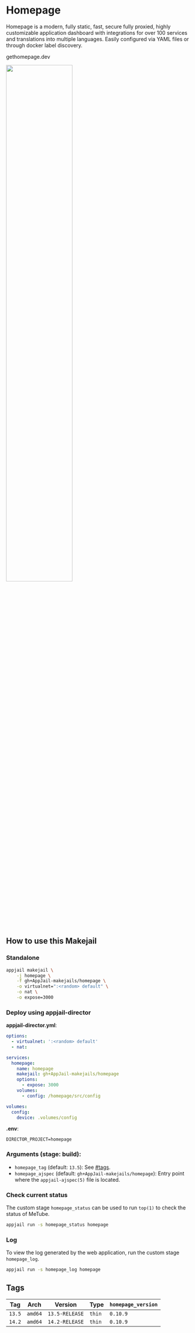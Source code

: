 # Homepage

Homepage is a modern, fully static, fast, secure fully proxied, highly customizable application dashboard with integrations for over 100 services and translations into multiple languages. Easily configured via YAML files or through docker label discovery.

gethomepage.dev

<img src="https://raw.githubusercontent.com/gethomepage/homepage/main/images/banner_light%402x.png" width="60%" height="auto">

## How to use this Makejail

### Standalone

```sh
appjail makejail \
    -j homepage \
    -f gh+AppJail-makejails/homepage \
    -o virtualnet=":<random> default" \
    -o nat \
    -o expose=3000
```

### Deploy using appjail-director

**appjail-director.yml**:

```yaml
options:
  - virtualnet: ':<random> default'
  - nat:

services:
  homepage:
    name: homepage
    makejail: gh+AppJail-makejails/homepage
    options:
      - expose: 3000
    volumes:
      - config: /homepage/src/config

volumes:
  config:
    device: .volumes/config
```

**.env**:

```
DIRECTOR_PROJECT=homepage
```

### Arguments (stage: build):

* `homepage_tag` (default: `13.5`): See [#tags](#tags).
* `homepage_ajspec` (default: `gh+AppJail-makejails/homepage`): Entry point where the `appjail-ajspec(5)` file is located.

### Check current status

The custom stage `homepage_status` can be used to run `top(1)` to check the status of MeTube.

```sh
appjail run -s homepage_status homepage
```

### Log

To view the log generated by the web application, run the custom stage `homepage_log`.

```sh
appjail run -s homepage_log homepage
```

## Tags

| Tag    | Arch    | Version        | Type   | `homepage_version` |
| ------ | ------- | -------------- | ------ | ------------------ |
| `13.5` | `amd64` | `13.5-RELEASE` | `thin` | `0.10.9`           |
| `14.2` | `amd64` | `14.2-RELEASE` | `thin` | `0.10.9`           |
